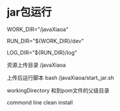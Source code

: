 # jar包运行

WORK_DIR="/javaXiaoa"  

RUN_DIR="${WORK_DIR}/dev"
  
LOG_DIR="${RUN_DIR}/log"  

资源上传目录 /javaXiaoa

上传后运行脚本 bash /javaXiaoa/start_jar.sh

workingDirectory 和到pom文件的父级目录

commond line clean install